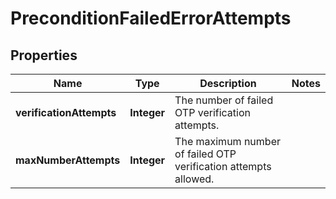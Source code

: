 

# PreconditionFailedErrorAttempts

## Properties

Name | Type | Description | Notes
------------ | ------------- | ------------- | -------------
**verificationAttempts** | **Integer** | The number of failed OTP verification attempts. | 
**maxNumberAttempts** | **Integer** | The maximum number of failed OTP verification attempts allowed. | 





